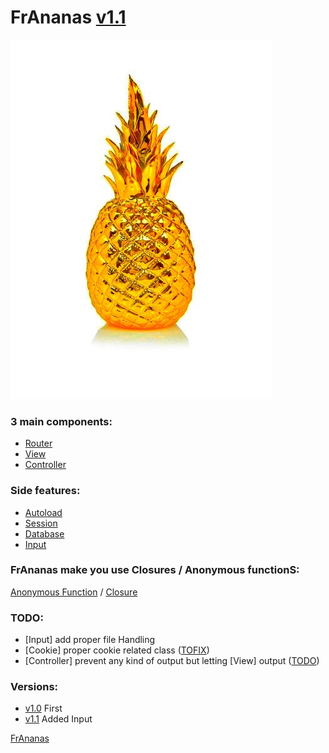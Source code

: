 # FrAnanas [v1.1](https://github.com/Doc0160/FrAnanas/releases/tag/v1.1)
![frananas](frananas.jpg)

### 3 main components:
* [Router](/core/router/README.md)
* [View](/core/view/README.md)
* [Controller](/core/controller/README.md)

### Side features:
* [Autoload](/core/autoload/README.md)
* [Session](/core/session/README.md)
* [Database](/core/database/README.md)
* [Input](/core/input/README.md)

### FrAnanas make you use Closures / Anonymous functionS:
[Anonymous Function](http://php.net/manual/en/functions.anonymous.php)
/
[Closure](http://php.net/manual/en/class.closure.php)

### TODO:
* [Input] add proper file Handling
* [Cookie] proper cookie related class ([TOFIX](/core/session/cookie.php))
* [Controller] prevent any kind of output but letting [View] output ([TODO](http://us3.php.net/manual/en/ref.outcontrol.php))

### Versions:
* [v1.0](https://github.com/Doc0160/FrAnanas/tree/v1.0) First
* [v1.1](https://github.com/Doc0160/FrAnanas/tree/v1.1) Added Input

[FrAnanas](/README.md)

